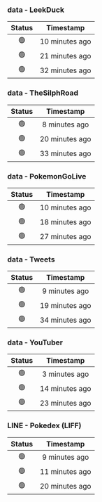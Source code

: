### data - LeekDuck
| Status | Timestamp |
|:------:|:---------:|
| 🟢 | 10 minutes ago |
| 🟢 | 21 minutes ago |
| 🟢 | 32 minutes ago |

### data - TheSilphRoad
| Status | Timestamp |
|:------:|:---------:|
| 🟢 | 8 minutes ago |
| 🟢 | 20 minutes ago |
| 🟢 | 33 minutes ago |

### data - PokemonGoLive
| Status | Timestamp |
|:------:|:---------:|
| 🟢 | 10 minutes ago |
| 🟢 | 18 minutes ago |
| 🟢 | 27 minutes ago |

### data - Tweets
| Status | Timestamp |
|:------:|:---------:|
| 🟢 | 9 minutes ago |
| 🟢 | 19 minutes ago |
| 🟢 | 34 minutes ago |

### data - YouTuber
| Status | Timestamp |
|:------:|:---------:|
| 🟢 | 3 minutes ago |
| 🟢 | 14 minutes ago |
| 🟢 | 23 minutes ago |

### LINE - Pokedex (LIFF)
| Status | Timestamp |
|:------:|:---------:|
| 🟢 | 9 minutes ago |
| 🟢 | 11 minutes ago |
| 🟢 | 20 minutes ago |

